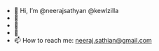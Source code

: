 - 👋 Hi, I’m @neerajsathyan @kewlzilla
- 👀 
- 🌱 
- 💞️ 
- 📫 How to reach me: neeraj.sathian@gmail.com

<!---
neerajsathyan/neerajsathyan is a ✨ special ✨ repository because its `README.md` (this file) appears on your GitHub profile.
You can click the Preview link to take a look at your changes.
--->

